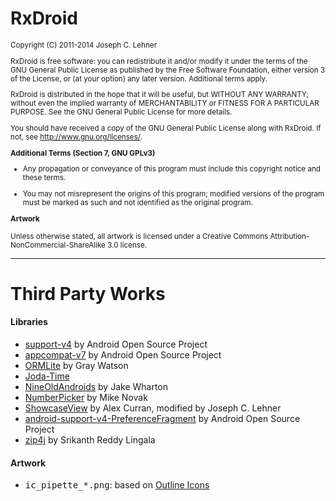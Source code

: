 RxDroid
=======

<small>
Copyright (C) 2011-2014 Joseph C. Lehner

RxDroid is free software: you can redistribute it and/or modify
it under the terms of the GNU General Public License as published by
the Free Software Foundation, either version 3 of the License, or
(at your option) any later version. Additional terms apply.

RxDroid is distributed in the hope that it will be useful,
but WITHOUT ANY WARRANTY; without even the implied warranty of
MERCHANTABILITY or FITNESS FOR A PARTICULAR PURPOSE.  See the
GNU General Public License for more details.

You should have received a copy of the GNU General Public License
along with RxDroid.  If not, see <http://www.gnu.org/licenses/>.

**Additional Terms (Section 7, GNU GPLv3)**

* Any propagation or conveyance of this program must include this
  copyright notice and these terms.

* You may not misrepresent the origins of this program; modified
  versions of the program must be marked as such and not identified
  as the original program.

**Artwork**

Unless otherwise stated, all artwork is licensed under a Creative
Commons Attribution-NonCommercial-ShareAlike 3.0 license.
</small>

---------------------------------------

Third Party Works
=================

#### Libraries

* [support-v4](http://developer.android.com/tools/support-library) by
  Android Open Source Project
* [appcompat-v7](http://developer.android.com/tools/support-library) by
  Android Open Source Project
* [ORMLite](http://ormlite.com) by Gray Watson
* [Joda-Time](http://www.joda.org/joda-time/)
* [NineOldAndroids](https://github.com/JakeWharton/NineOldAndroids) by
  Jake Wharton
* [NumberPicker](https://github.com/jclehner/numberpicker) by Mike Novak
* [ShowcaseView](https://github.com/jclehner/ShowcaseView) by Alex Curran,
  modified by Joseph C. Lehner
* [android-support-v4-PreferenceFragment](https://github.com/kolavar/android-support-v4-preferencefragment)
  by Android Open Source Project
* [zip4j](http://www.lingala.net/zip4j) by Srikanth Reddy Lingala

#### Artwork

* <tt>ic_pipette_*.png</tt>: based on [Outline Icons](http://www.iconarchive.com/show/outline-icons-by-designcontest.html)
